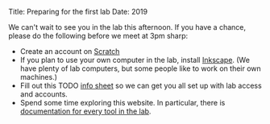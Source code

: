 Title: Preparing for the first lab
Date: 2019

We can't wait to see you in the lab this afternoon. If you have a chance, please do the following before we meet at 3pm sharp:

- Create an account on [Scratch](http://scratch.mit.edu)
- If you plan to use your own computer in the lab, install [Inkscape](https://inkscape.org/en/). 
  (We have plenty of lab computers, but some people like to work on their own machines.)
- Fill out this TODO [info sheet](https://goo.gl/forms/AtcUlSiRz85W1mHH3) so we can get you all set up with lab access and accounts. 
- Spend some time exploring this website. In particular, there is [documentation for every tool in the lab]({category}modules). 

